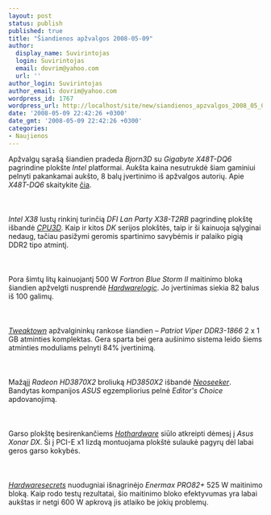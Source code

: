 ```yaml
---
layout: post
status: publish
published: true
title: "Šiandienos apžvalgos 2008-05-09"
author:
  display_name: Suvirintojas
  login: Suvirintojas
  email: dovrim@yahoo.com
  url: ''
author_login: Suvirintojas
author_email: dovrim@yahoo.com
wordpress_id: 1767
wordpress_url: http://localhost/site/new/siandienos_apzvalgos_2008_05_09/
date: '2008-05-09 22:42:26 +0300'
date_gmt: '2008-05-09 22:42:26 +0300'
categories:
- Naujienos
---
```

<p>Apžvalgų sąrašą šiandien pradeda <i>Bjorn3D</i> su <i>Gigabyte X48T-DQ6</i> pagrindine plokšte <i>Intel</i> platformai. Aukšta kaina nesutrukdė šiam gaminiui pelnyti pakankamai aukšto, 8 balų įvertinimo iš apžvalgos autorių. Apie <i>X48T-DQ6</i> skaitykite <a class="ns" href="http://www.bjorn3d.com/read.php?cID=1269&amp;pageID=4791">čia</a>.<br />
<br><br />
<br><i>Intel X38</i> lustų rinkinį turinčią <i>DFI Lan Party X38-T2RB</i> pagrindinę plokštę išbandė <a class="ns" href="http://www.cpu3d.com/content/view/4749/54/"><i>CPU3D</i></a>. Kaip ir kitos <i>DK</i> serijos plokštės, taip ir ši kainuoja sąlyginai nedaug, tačiau pasižymi geromis spartinimo savybėmis ir palaiko pigią DDR2 tipo atmintį.<br />
<br><br />
<br>Pora šimtų litų kainuojantį 500 W <i>Fortron Blue Storm II</i> maitinimo bloką šiandien apžvelgti nusprendė <a class="ns" href="http://hardwarelogic.com/news/136/ARTICLE/3328/2008-05-09.html"><i>Hardwarelogic</i></a>. Jo įvertinimas siekia 82 balus iš 100 galimų.<br />
<br><br />
<br><a class="ns" href="http://www.tweaktown.com/reviews/1417/patriot_viper_ddr3_1866_2gb_memory_kit/index.html"><i>Tweaktown</i></a> apžvalgininkų rankose šiandien – <i>Patriot Viper DDR3-1866</i> 2 x 1 GB atminties komplektas. Gera sparta bei gera aušinimo sistema leido šiems atminties moduliams pelnyti 84% įvertinimą.<br />
<br><br />
<br>Mažąjį <i>Radeon HD3870X2</i> broliuką <i>HD3850X2</i> išbandė <a class="ns" href="http://www.neoseeker.com/Articles/Hardware/Reviews/asushd3850x2/"><i>Neoseeker</i></a>. Bandytas kompanijos <i>ASUS</i> egzempliorius pelnė <i>Editor's Choice</i> apdovanojimą.<br />
<br><br />
<br>Garso plokštę besirenkančiems <a class="ns" href="http://www.hothardware.com/Articles/ASUS_Xonar_DX_PCI_Express_71_Audio_Card/"><i>Hothardware</i></a> siūlo atkreipti dėmesį į <i>Asus Xonar DX</i>. Ši į PCI-E x1 lizdą montuojama plokštė sulaukė pagyrų dėl labai geros garso kokybės.<br />
<br><br />
<br><a class="ns" href="http://www.hardwaresecrets.com/article/551"><i>Hardwaresecrets</i></a> nuodugniai išnagrinėjo <i>Enermax PRO82+</i> 525 W maitinimo bloką. Kaip rodo testų rezultatai, šio maitinimo bloko efektyvumas yra labai aukštas ir netgi 600 W apkrovą jis atlaiko be jokių problemų.</p>
